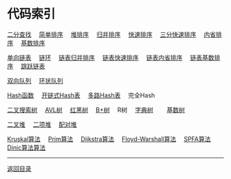 # 代码索引

[二分查找](../../Array/array/search.go)　
[简单排序](../../Array/sort/BasicSort.go)　
[堆排序](../../Array/sort/HeapSort.go)　
[归并排序](../../Array/sort/MergeSort.go)　
[快速排序](../../Array/sort/QuickSort.go)　
[三分快速排序](../../Array/sort/QuickSortY.go)　
[内省排序](../../Array/sort/IntroSort.go)　
[基数排序](../../Array/sort/RadixSort.go)　

[单向链表](../../LinkedList/list/list.go)　
[链环](../../LinkedList/list/ring.go)　
[链表归并排序](../../LinkedList/sort/MergeSort.go)　
[链表快速排序](../../LinkedList/sort/QuickSort.go)　
[链表内省排序](../../LinkedList/sort/IntroSort.go)　
[链表基数排序](../../LinkedList/sort/RadixSort.go)　
[跳跃链表](../../LinkedList/skiplist/list.go)　

[双向队列](../../LinkedList/deque/deque.go)　
[环状队列](../../Array/array/queue.go)　

[Hash函数](../../HashTable/hash/hash.go)　
[开链式Hash表](../../HashTable/chained)　
[多路Hash表](../../HashTable/cuckoo)　
完全Hash　

[二叉搜索树](../../Tree/bst/simplebst/tree.go)　
[AVL树](../../Tree/bst/avltree)　
[红黑树](../../Tree/bst/rbtree)　
[B+树](../../Tree/bptree)　
R树　
[字典树](../../Tree/trie/tree.go)　　
[基数树](../../Tree/trie/radix/tree.go)　

[二叉堆](../../Heap/binary)　
[二项堆](../../Heap/binomial)　
[配对堆](../../Heap/pairing)　

[Kruskal算法](../../Graph/span/Kruskal.go)　
[Prim算法](../../Graph/span/Prim.go)　
[Dijkstra算法](../../Graph/path/Dijkstra.go)　
[Floyd-Warshall算法](../../Graph/path/Floyd-Warshall.go)　
[SPFA算法](../../Graph/path/SPFA.go)　
[Dinic算法算法](../../Graph/flow)　

---
[返回目录](../index.md)